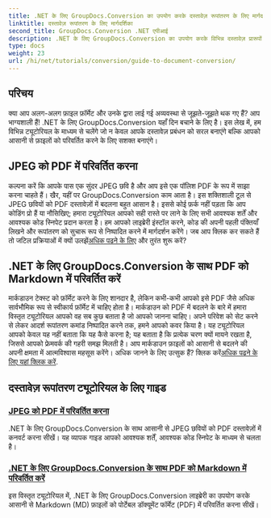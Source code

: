 ```yaml
---
title: .NET के लिए GroupDocs.Conversion का उपयोग करके दस्तावेज़ रूपांतरण के लिए मार्गदर्शिका
linktitle: दस्तावेज़ रूपांतरण के लिए मार्गदर्शिका
second_title: GroupDocs.Conversion .NET एपीआई
description: .NET के लिए GroupDocs.Conversion का उपयोग करके विभिन्न दस्तावेज़ प्रारूपों को परिवर्तित करने पर विस्तृत ट्यूटोरियल देखें और अपनी फ़ाइल प्रबंधन प्रक्रिया को सुव्यवस्थित करें।
type: docs
weight: 23
url: /hi/net/tutorials/conversion/guide-to-document-conversion/
---
```

## परिचय

क्या आप अलग-अलग फ़ाइल फ़ॉर्मेट और उनके द्वारा लाई गई अव्यवस्था से जूझते-जूझते थक गए हैं? आप भाग्यशाली हैं! .NET के लिए GroupDocs.Conversion यहाँ दिन बचाने के लिए है। इस लेख में, हम विभिन्न ट्यूटोरियल के माध्यम से चलेंगे जो न केवल आपके दस्तावेज़ प्रबंधन को सरल बनाएंगे बल्कि आपको आसानी से फ़ाइलों को परिवर्तित करने के लिए सशक्त बनाएंगे।

## JPEG को PDF में परिवर्तित करना

कल्पना करें कि आपके पास एक सुंदर JPEG छवि है और आप इसे एक पॉलिश PDF के रूप में साझा करना चाहते हैं। खैर, यहीं पर GroupDocs.Conversion काम आता है। इस शक्तिशाली टूल से JPEG छवियों को PDF दस्तावेज़ों में बदलना बहुत आसान है। इससे कोई फ़र्क नहीं पड़ता कि आप कोडिंग प्रो हैं या नौसिखिए; हमारा ट्यूटोरियल आपको सही रास्ते पर लाने के लिए सभी आवश्यक शर्तें और आवश्यक कोड स्निपेट प्रदान करता है। हम आपको लाइब्रेरी इंस्टॉल करने, कोड की अपनी पहली पंक्तियाँ लिखने और रूपांतरण को सुचारू रूप से निष्पादित करने में मार्गदर्शन करेंगे। जब आप क्लिक कर सकते हैं तो जटिल प्रक्रियाओं में क्यों उलझें[अधिक पढने के लिए](./converting-jpeg-to-pdf/) और तुरंत शुरू करें?

## .NET के लिए GroupDocs.Conversion के साथ PDF को Markdown में परिवर्तित करें

मार्कडाउन टेक्स्ट को फ़ॉर्मेट करने के लिए शानदार है, लेकिन कभी-कभी आपको इसे PDF जैसे अधिक सार्वभौमिक रूप से स्वीकार्य फ़ॉर्मेट में चाहिए होता है। मार्कडाउन को PDF में बदलने के बारे में हमारा विस्तृत ट्यूटोरियल आपको वह सब कुछ बताता है जो आपको जानना चाहिए। अपने परिवेश को सेट करने से लेकर आदर्श रूपांतरण कमांड निष्पादित करने तक, हमने आपको कवर किया है। यह ट्यूटोरियल आपको केवल यह नहीं बताता कि यह कैसे करना है; यह बताता है कि प्रत्येक चरण क्यों मायने रखता है, जिससे आपको फ्रेमवर्क की गहरी समझ मिलती है। आप मार्कडाउन फ़ाइलों को आसानी से बदलने की अपनी क्षमता में आत्मविश्वास महसूस करेंगे। अधिक जानने के लिए उत्सुक हैं? क्लिक करें[अधिक पढने के लिए यहां क्लिक करें](./convert-markdown-to-pdf/).

## दस्तावेज़ रूपांतरण ट्यूटोरियल के लिए गाइड
### [JPEG को PDF में परिवर्तित करना](./converting-jpeg-to-pdf/)
.NET के लिए GroupDocs.Conversion के साथ आसानी से JPEG छवियों को PDF दस्तावेज़ों में कनवर्ट करना सीखें। यह व्यापक गाइड आपको आवश्यक शर्तें, आवश्यक कोड स्निपेट के माध्यम से चलता है।
### [.NET के लिए GroupDocs.Conversion के साथ PDF को Markdown में परिवर्तित करें](./convert-markdown-to-pdf/)
इस विस्तृत ट्यूटोरियल में, .NET के लिए GroupDocs.Conversion लाइब्रेरी का उपयोग करके आसानी से Markdown (MD) फ़ाइलों को पोर्टेबल डॉक्यूमेंट फॉर्मेट (PDF) में परिवर्तित करना सीखें।